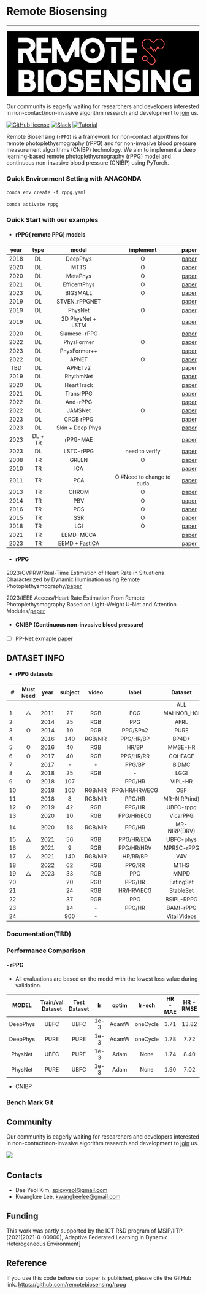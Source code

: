 # Remote Biosensing 
__________________________
<p align="center">
 <img src="logo.png">
</p>

Our community is eagerly waiting for researchers and developers interested in non-contact/non-invasive algorithm
research and development
to [join](https://join.slack.com/t/remobebiosensing/shared_invite/zt-1u3kjfhf9-xWw_XQ8hGd7qFZymCSzUtg) us.

[![GitHub license](https://img.shields.io/github/license/remotebiosensing/rppg)](https://github.com/remotebiosensing/rppg/blob/main/LICENSE)
[![Slack](https://img.shields.io/badge/Chat-Slack-red)](https://join.slack.com/t/remobebiosensing/shared_invite/zt-1u3kjfhf9-xWw_XQ8hGd7qFZymCSzUtg)
[![Tutorial](https://img.shields.io/badge/Tutorial-doc-blue)](https://github.com/remotebiosensing/rppg/wiki/rPPG-Documentation)

Remote Biosensing (`rPPG`) is a framework for non-contact algorithms for remote photoplethysmography (rPPG) and for
non-invasive blood pressure measurement algorithms (CNIBP) technology.
We aim to implement a deep learning-based remote photoplethysmography (rPPG) model and continuous non-invasive blood
pressure (CNIBP) using PyTorch.

### Quick Environment Setting with ANACONDA

`conda env create -f rppg.yaml`

`conda activate rppg`

### Quick Start with our examples
 
- #### rPPG( remote PPG) models
| year |  type   |     **model**     |       **implement**       |                                                                                           paper                                                                                            | 
|:----:|:-------:|:-----------------:|:-------------------------:|:------------------------------------------------------------------------------------------------------------------------------------------------------------------------------------------:|
| 2018 |   DL    |     DeepPhys      |             O             |                                                                         [paper](https://arxiv.org/abs/1805.07888)                                                                          |
| 2020 |   DL    |       MTTS        |              O             |                                                 [paper](https://papers.nips.cc/paper/2020/file/e1228be46de6a0234ac22ded31417bc7-Paper.pdf)                                                 |
 | 2020 |   DL    |     MetaPhys      |             O             |                                                                         [paper](https://arxiv.org/abs/2010.01773)                                                                          |
| 2021 |   DL    |   EfficentPhys    |             O              |                                                                         [paper](https://arxiv.org/abs/2110.04447)                                                                          |
| 2023 |   DL    |     BIGSMALL      |             O             |                                                                         [paper](https://arxiv.org/abs/2303.11573)                                                                          |
| 2019 |   DL    |   STVEN_rPPGNET   |                           |                                                                       [paper](https://arxiv.org/pdf/1907.11921.pdf)                                                                        |
| 2019 |   DL    |      PhysNet      |             O             |                                                                         [paper](https://arxiv.org/abs/1905.02419)                                                                          |
| 2019 |   DL    | 2D PhysNet + LSTM |                           |                                                                         [paper](https://arxiv.org/abs/1905.02419)                                                                          |
| 2020 |   DL    |   Siamese-rPPG    |                           |            [paper](https://dl.acm.org/doi/abs/10.1145/3341105.3373905?casa_token=db7gt2WxLMkAAAAA:G-H8UJbB5TumnogFbXqeMayChD2-wTy6qsWBxuRuylW_IOg3wOSwDdPwDona9xs03DxoOgYnuWnP)            |
| 2022 |   DL    |    PhysFormer     |             O             |                                                                       [paper](https://arxiv.org/pdf/2111.12082.pdf)                                                                        |
| 2023 |   DL    |   PhysFormer++    |                           |                                                           [paper](https://link.springer.com/article/10.1007/s11263-023-01758-1)                                                            |
| 2022 |   DL    |       APNET       |             O             |                                                                   [paper](https://europepmc.org/article/pmc/pmc9687348)                                                                    |
| TBD  |   DL    |      APNETv2      |                           |                                                                                           paper                                                                                            |
| 2019 |   DL    |     RhythmNet     |                           |                                                                         [paper](https://arxiv.org/abs/1910.11515)                                                                          |
| 2020 |    DL    |    HeartTrack     |                           | [paper](https://openaccess.thecvf.com/content_CVPRW_2020/papers/w19/Perepelkina_HeartTrack_Convolutional_Neural_Network_for_Remote_Video-Based_Heart_Rate_Monitoring_CVPRW_2020_paper.pdf) |
| 2021 |   DL    |     TransrPPG     |                           |                                                         [paper](https://ieeexplore.ieee.org/stamp/stamp.jsp?tp=&arnumber=9460762)                                                          |
| 2022 |   DL    |     And-rPPG      |                           |    [paper](https://www.sciencedirect.com/science/article/pii/S0010482521009409?casa_token=RgFh-yohlBYAAAAA:Yzu6STC_nuKwMemvJkbPknsi5eYwoXPCk8EPLZFSlIEE82Ob5Z85NuRQu4OegoiUJWEJNAPJKA)     |
| 2022 |   DL    |      JAMSNet      |             O             |            [paper](https://ieeexplore.ieee.org/abstract/document/9973323/?casa_token=YE0aZV2EVRcAAAAA:s8ShA85zLSSZgZq9nmsa2imtZc8HbvOdhHfReYYg5_hEG6HPTYBcnjwj6yTRibCngr80hkI-)            |
| 2023 |   DL    |     CRGB rPPG     |                           |                                                                      [paper](https://www.mdpi.com/2306-5354/10/2/243)                                                                      |
| 2023 |   DL    | Skin + Deep Phys  |                           |  [paper](https://openaccess.thecvf.com/content/CVPR2023W/CVPM/papers/Deshpande_Camera-Based_Recovery_of_Cardiovascular_Signals_From_Unconstrained_Face_Videos_Using_CVPRW_2023_paper.pdf)  |
| 2023 | DL + TR |     rPPG-MAE      |                           |                                                                       [paper](https://arxiv.org/pdf/2306.02301.pdf)                                                                        |
| 2023 |   DL    |     LSTC-rPPG     |      need to verify       |       [paper](https://openaccess.thecvf.com/content/CVPR2023W/CVPM/papers/Lee_LSTC-rPPG_Long_Short-Term_Convolutional_Network_for_Remote_Photoplethysmography_CVPRW_2023_paper.pdf)        |
| 2008 |   TR    |       GREEN       |             O             |                                                               [paper](https://www.ncbi.nlm.nih.gov/pmc/articles/PMC2717852)                                                                |
| 2010 |   TR    |        ICA        |                           |                                                                     [paper](https://pubmed.ncbi.nlm.nih.gov/20588929/)                                                                     |
| 2011 |   TR    |        PCA        | O #Need to change to cuda |                   [paper](https://www.researchgate.net/publication/220726433_Measuring_Pulse_Rate_with_a_Webcam_-_a_Non-contact_Method_for_Evaluating_Cardiac_Activity)                    |
| 2013 |   TR    |       CHROM       |             O             |                                                                   [paper](https://ieeexplore.ieee.org/document/6523142)                                                                    |
| 2014 |   TR    |        PBV        |             O             |                                                                     [paper](https://pubmed.ncbi.nlm.nih.gov/25159049/)                                                                     |
| 2016 |   TR    |        POS        |             O             |                                                                   [paper](https://ieeexplore.ieee.org/document/7565547)                                                                    |
| 2015 |   TR    |        SSR        |             O             |                                                                   [paper](https://ieeexplore.ieee.org/document/7355301)                                                                    |
| 2018 |   TR    |        LGI        |             O             |                               [paper](https://openaccess.thecvf.com/content_cvpr_2018_workshops/papers/w27/Pilz_Local_Group_Invariance_CVPR_2018_paper.pdf)                                |
| 2021 |   TR    |     EEMD-MCCA     |                           |                                                                   [paper](https://ieeexplore.ieee.org/document/9382335)                                                                    |
| 2023 |   TR    |  EEMD + FastICA   |                           |    [paper](https://iopscience.iop.org/article/10.1088/1361-6579/accefd/meta?casa_token=EVo9N2t0kekAAAAA:rUcw8D-6qGzT0dQZtBfgW0w2dVy-6p7kyHT3RV1q0YZMmEvQXpUoA-HaaO-K4m0aqiW-twzWWfmwXw)    |

- #### rPPG 
2023/CVPRW/Real-Time Estimation of Heart Rate in Situations Characterized by Dynamic Illumination using Remote Photoplethysmography/[paper](https://openaccess.thecvf.com/content/CVPR2023W/CVPM/papers/Hansen_Real-Time_Estimation_of_Heart_Rate_in_Situations_Characterized_by_Dynamic_CVPRW_2023_paper.pdf)

2023/IEEE Access/Heart Rate Estimation From Remote Photoplethysmography Based on Light-Weight U-Net and Attention Modules/[paper](https://ieeexplore.ieee.org/abstract/document/10141618)

- #### CNIBP (Continuous non-invasive blood pressure)
- [ ] PP-Net exmaple [paper](https://ieeexplore.ieee.org/document/9082808)

DATASET INFO
------------------- 


- #### rPPG datasets
| #   | Must Need | year | subject |  video  |     label      | **Dataset**  | **example** | **config** |                                                            **paper**                                                             |                                                                                                                                       **download or apply**                                                                                                                                        |
|-----|:---------:|:----:|:-------:|:-------:|:--------------:|:------------:|:-----------:|:----------:|:--------------------------------------------------------------------------------------------------------------------------------:|:--------------------------------------------------------------------------------------------------------------------------------------------------------------------------------------------------------------------------------------------------------------------------------------------------:|
|     |           |      |         |         |                |     ALL      |   example   |   config   |                                                                                                                                  |                                                                                                                                                                                                                                                                                                    |
| 1   |     △     | 2011 |   27    |   RGB   |      ECG       |  MAHNOB_HCI  |   example   |   config   |                                       [link](https://ieeexplore.ieee.org/document/5975141)                                       |                                                                                                                                   [link](https://mahnob-db.eu/)                                                                                                                                    |
| 2   |           | 2014 |   25    |   RGB   |      PPG       |     AFRL     |   example   |   config   |                                       [link](https://ieeexplore.ieee.org/document/6974121)                                       |                                                                                                                                                link                                                                                                                                                |
| 3   |     O     | 2014 |   10    |   RGB   |    PPG/SPo2    |     PURE     |   example   |   config   |                                       [link](https://ieeexplore.ieee.org/document/6926392)                                       | [link](https://www.tu-ilmenau.de/universitaet/fakultaeten/fakultaet-informatik-und-automatisierung/profil/institute-und-fachgebiete/institut-fuer-technische-informatik-und-ingenieurinformatik/fachgebiet-neuroinformatik-und-kognitive-robotik/data-sets-code/pulse-rate-detection-dataset-pure) |
| 4   |           | 2016 |   140   | RGB/NIR |   PPG/HR/BP    |    BP4D+     |   example   |   config   |     [link](https://openaccess.thecvf.com/content_cvpr_2016/papers/Zhang_Multimodal_Spontaneous_Emotion_CVPR_2016_paper.pdf)      |                                                                                                           [link](https://www.cs.binghamton.edu/~lijun/Research/3DFE/3DFE_Analysis.html)                                                                                                            |
| 5   |     O     | 2016 |   40    |   RGB   |     HR/BP      |   MMSE-HR    |   example   |   config   |     [link](https://openaccess.thecvf.com/content_cvpr_2016/papers/Zhang_Multimodal_Spontaneous_Emotion_CVPR_2016_paper.pdf)      |                                                                                   [link](https://binghamton.technologypublisher.com/tech/MMSE-HR_dataset_(Multimodal_Spontaneous_Expression-Heart_Rate_dataset))                                                                                   |
| 6   |     O     | 2017 |   40    |   RGB   |   PPG/HR/RR    |   COHFACE    |   example   |   config   |                                             [link](https://arxiv.org/abs/1709.00962)                                             |                                                                                                                          [link](https://www.idiap.ch/en/dataset/cohface)                                                                                                                           |
| 7   |           | 2017 |    -    |    -    |     PPG/BP     |    BIDMC     |   example   |   config   |                             [link](https://ieeexplore.ieee.org/stamp/stamp.jsp?tp=&arnumber=7748483)                             |                                                                                                                                                link                                                                                                                                                |
| 8   |     △     | 2018 |   25    |   RGB   |       -        |     LGGI     |   example   |   config   |   [link](https://openaccess.thecvf.com/content_cvpr_2018_workshops/papers/w27/Pilz_Local_Group_Invariance_CVPR_2018_paper.pdf)   |                                                                                                                       [link](https://github.com/partofthestars/LGI-PPGI-DB)                                                                                                                        |
| 9   |     O     | 2018 |   107   |    -    |     PPG/HR     |   VIPL-HR    |   example   |   config   |                                             [link](https://arxiv.org/abs/1810.04927)                                             |                                                                                                                                                link                                                                                                                                                |
| 10  |           | 2018 |   100   | RGB/NIR | PPG/HR/HRV/ECG |     OBF      |   example   |   config   |                                  [link](http://jultika.oulu.fi/files/nbnfi-fe2019080623583.pdf)                                  |                                                                                                                                                link                                                                                                                                                |
| 11  |           | 2018 |    8    | RGB/NIR |     PPG/HR     | MR-NIRP(ind) |   example   |   config   | [link](https://openaccess.thecvf.com/content_cvpr_2018_workshops/papers/w27/Nowara_SparsePPG_Towards_Driver_CVPR_2018_paper.pdf) |                                                                                                                   [link](https://computationalimaging.rice.edu/mr-nirp-dataset/)                                                                                                                   |
| 12  |     O     | 2019 |   42    |   RGB   |     PPG/HR     |  UBFC-rppg   |   example   |   config   |                         [link](https://www.sciencedirect.com/science/article/abs/pii/S0167865517303860)                          |                                                                                                                      [link](https://sites.google.com/view/ybenezeth/ubfcrppg)                                                                                                                      |
| 13  |           | 2020 |   10    |   RGB   |   PPG/HR/ECG   |   VicarPPG   |   example   |   config   |                                        [link](https://www.mdpi.com/2076-3417/10/23/8630)                                         |                                                                                            [link](https://docs.google.com/forms/d/e/1FAIpQLScwnW_D5M4JVovPzpxA0Bf1ZCTaG5vh7sYu48I0MVSpgltvdw/viewform)                                                                                             |
| 14  |           | 2020 |   18    | RGB/NIR |     PPG/HR     | MR-NIRP(DRV) |   example   |   config   |                                       [link](https://ieeexplore.ieee.org/document/9275394)                                       |                                                                                                                   [link](https://computationalimaging.rice.edu/mr-nirp-dataset/)                                                                                                                   |
| 15  |     △     | 2021 |   56    |   RGB   |   PPG/HR/EDA   |  UBFC-phys   |   example   |   config   |                                       [link](https://ieeexplore.ieee.org/document/9346017)                                       |                                                                                                                     [link](https://ieee-dataport.org/open-access/ubfc-phys-2)                                                                                                                      |
| 16  |           | 2021 |    9    |   RGB   |   PPG/HR/HRV   |  MPRSC-rPPG  |   example   |   config   |                                                                                                                                  |                                                                                                                [link](https://ieee-dataport.org/documents/mpsc-rppg-dataset#files)                                                                                                                 |
| 17  |     △     | 2021 |   140   | RGB/NIR |    HR/RR/BP    |     V4V      |   example   |   config   |                                          [link](https://arxiv.org/pdf/2109.10471v1.pdf)                                          |                                                                                                                         [link](https://vision4vitals.github.io/index.html)                                                                                                                         |
| 18  |           | 2022 |   62    |   RGB   |     PPG/RR     |     MTHS     |   example   |   config   |                                          [link](https://arxiv.org/pdf/2204.08989v2.pdf)                                          |                                                                                                                                                link                                                                                                                                                |
| 19  |     △     | 2023 |   33    |   RGB      |       PPG         |     MMPD     |   example   |   config   |                                             [link](https://arxiv.org/abs/2302.03840)                                             |                                                                                                                                                [link](https://github.com/McJackTang/MMPD_rPPG_dataset)                                                                                                                                                |
| 20  |           |      |   20    |   RGB   |     PPG/HR     |  EatingSet   |   example   |   config   |                                                                                                                                  |                                                                                                                                                link                                                                                                                                                |
| 21  |           |      |   24    |   RGB   |   HR/HRV/ECG   |  StableSet   |   example   |   config   |                                                                                                                                  |                                                                                                                                                link                                                                                                                                                |
| 22  |           |      |   37    |   RGB   |      PPG       |  BSIPL-RPPG  |   example   |   config   |                                                                                                                                  |                                                                                                                                                link                                                                                                                                                |
| 23  |           |      |   14    |    -    |     PPG/HR     |  BAMI-rPPG   |   example   |   config   |                                                                                                                                  |                                                                                                                                                link                                                                                                                                                |
| 24  |           |      |   900    |    -    |         |  Vital Videos   |   example   |   config   |                                                   [link](https://arxiv.org/abs/2306.11891)                                                                               |                                                                                                                                                link                                                                                                                                                |


### Documentation(TBD)

### Performance Comparison
#### - rPPG

- All evaluations are based on the model with the lowest loss value during validation.

|   MODEL   | Train/val Dataset | Test Dataset |   lr   |  optim  |  lr-sch  | HR - MAE | HR - RMSE | HR - MAPE | HR -corr |
|:---------:|:-----------------:|:------------:|:------:|:-------:|:--------:|:--------:|:---------:|:---------:|:--------:|
 |  DeepPhys |       UBFC        |     UBFC     |  1e-3  |  AdamW  |   oneCycle   |   3.71  |   13.82    |   4.03    |   0.81   |
 |  DeepPhys |       PURE        |     PURE     |  1e-3  |  AdamW  |   oneCycle   |   1.78   |   7.72    |   1.86    |   0.91   |
 |  PhysNet  |       UBFC        |     PURE     |  1e-3  |  Adam   |   None   |   1.74   |   8.40    |   1.75    |   0.92   |
 |  PhysNet  |       PURE        |     UBFC     |  1e-3  |  Adam   |   None   |   1.90   |   7.02    |   2.11    |   0.87   |
 

- CNIBP

### Bench Mark Git


## Community

Our community is eagerly waiting for researchers and developers interested in non-contact/non-invasive algorithm
research and development
to [join](https://join.slack.com/t/remobebiosensing/shared_invite/zt-1u3kjfhf9-xWw_XQ8hGd7qFZymCSzUtg) us.

<a href="https://github.com/remotebiosensing/rppg/graphs/contributors">
  <img src="https://contrib.rocks/image?repo=remotebiosensing/rppg" />
</a>

## Contacts

- Dae Yeol Kim, spicyyeol@gmail.com
- Kwangkee Lee, kwangkeelee@gmail.com

## Funding

This work was partly supported by the ICT R&D program of
MSIP/IITP. [2021(2021-0-00900), Adaptive Federated Learning in Dynamic Heterogeneous Environment]

## Reference
If you use this code before our paper is published, please cite the GitHub link.
https://github.com/remotebiosensing/rppg
